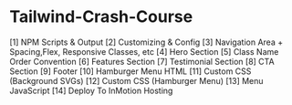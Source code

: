 # Tailwind-Crash-Course

<dr>

[1] NPM Scripts & Output
[2] Customizing & Config
[3] Navigation Area + Spacing,Flex, Responsive Classes, etc
[4] Hero Section
[5] Class Name Order Convention
[6] Features Section
[7] Testimonial Section
[8] CTA Section
[9] Footer
[10] Hamburger Menu HTML
[11] Custom CSS (Background SVGs)
[12] Custom CSS (Hamburger Menu)
[13] Menu JavaScript
[14] Deploy To InMotion Hosting